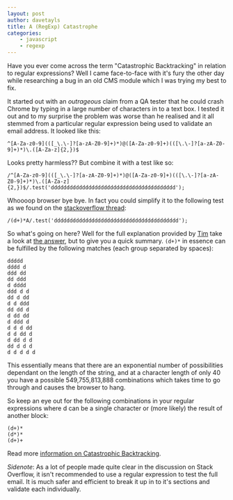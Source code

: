 ```yaml
---
layout: post
author: davetayls
title: A (RegExp) Catastrophe
categories:
    - javascript
    - regexp
---
```


Have you ever come across the term "Catastrophic Backtracking" in relation to regular expressions? Well I came face-to-face with it's fury the other day while researching a bug in an old CMS module which I was trying my best to fix.

It started out with an *outrageous* claim from a QA tester that he could crash Chrome by typing in a large number of characters in to a text box. I tested it out and to my surprise the problem was worse than he realised and it all stemmed from a particular regular expression being used to validate an email address. It looked like this:

    ^[A-Za-z0-9](([_\.\-]?[a-zA-Z0-9]+)*)@([A-Za-z0-9]+)(([\.\-]?[a-zA-Z0-9]+)*)\.([A-Za-z]{2,})$

Looks pretty harmless?? But combine it with a test like so:

    /^[A-Za-z0-9](([_\.\-]?[a-zA-Z0-9]+)*)@([A-Za-z0-9]+)(([\.\-]?[a-zA-Z0-9]+)*)\.([A-Za-z]{2,})$/.test('dddddddddddddddddddddddddddddddddddddddd');

Whoooop browser bye bye. In fact you could simplify it to the following test as we found on the [stackoverflow thread](http://stackoverflow.com/questions/12803859/regexp-and-string-combination-crashes-chrome):

    /(d+)*A/.test('dddddddddddddddddddddddddddddddddddddddd');

So what's going on here? Well for the full explanation provided by [Tim](http://stackoverflow.com/users/20670/tim-pietzcker) take a look at [the answer](http://stackoverflow.com/a/12809054/138733), but to give you a quick summary. `(d+)*` in essence can be fulfilled by the following matches (each group separated by spaces):

    ddddd
    dddd d
    ddd dd
    dd ddd
    d dddd
    ddd d d
    dd d dd
    d d ddd
    dd dd d
    d dd dd
    d ddd d
    d d d dd
    d d dd d
    d dd d d
    dd d d d
    d d d d d

This essentially means that there are an exponential number of possibilities dependant on the length of the string, and at a character length of only 40 you have a possible 549,755,813,888 combinations which takes time to go through and causes the browser to hang.

So keep an eye out for the following combinations in your regular expressions where d can be a single character or (more likely) the result of another block:

    (d+)*
    (d*)*
    (d+)+

Read more [information on Catastrophic Backtracking](http://www.regular-expressions.info/catastrophic.html).

*Sidenote*: As a lot of people made quite clear in the discussion on Stack Overflow, it isn't recommended to use a regular expression to test the full email. It is much safer and efficient to break it up in to it's sections and validate each individually.
